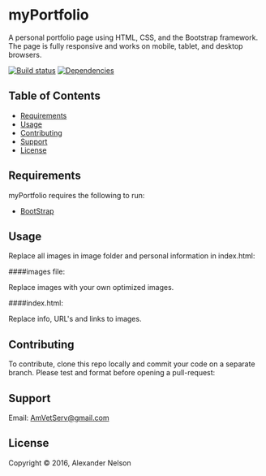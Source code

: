 
myPortfolio
==========

A personal portfolio page using HTML, CSS, and the Bootstrap framework. The page is fully responsive and works on mobile, tablet, and desktop browsers.


[![Build status][shield-build]](#)
[![Dependencies][shield-dependencies]](#)


Table of Contents
-----------------

  * [Requirements](#requirements)
  * [Usage](#usage)
  * [Contributing](#contributing)
  * [Support](#support)
  * [License](#license)


Requirements
------------

myPortfolio requires the following to run:

  * [BootStrap][bootstrap]


Usage
-----

Replace all images in image folder and personal information in index.html:

####images file:

Replace images with your own optimized images.


####index.html:

Replace info, URL's and links to images.


Contributing
------------

To contribute, clone this repo locally and commit your code on a separate branch. Please test and format before opening a pull-request:


Support
---------------------

Email: AmVetServ@gmail.com


License
-------

Copyright &copy; 2016, Alexander Nelson



[bootstrap]: http://getbootstrap.com/
[shield-dependencies]: https://img.shields.io/badge/dependencies-up%20to%20date-brightgreen.svg
[shield-build]: https://img.shields.io/badge/build-passing-brightgreen.svg